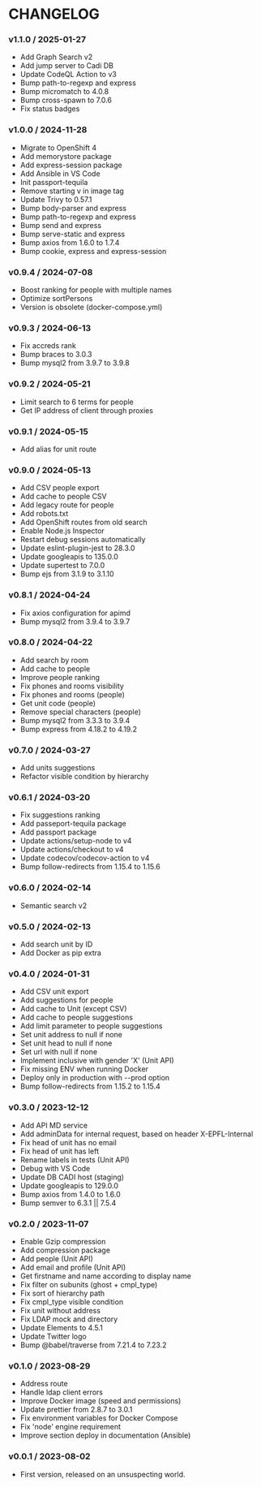 # CHANGELOG

### v1.1.0 / 2025-01-27

- Add Graph Search v2
- Add jump server to Cadi DB
- Update CodeQL Action to v3
- Bump path-to-regexp and express
- Bump micromatch to 4.0.8
- Bump cross-spawn to 7.0.6
- Fix status badges

### v1.0.0 / 2024-11-28

- Migrate to OpenShift 4
- Add memorystore package
- Add express-session package
- Add Ansible in VS Code
- Init passport-tequila
- Remove starting v in image tag
- Update Trivy to 0.57.1
- Bump body-parser and express
- Bump path-to-regexp and express
- Bump send and express
- Bump serve-static and express
- Bump axios from 1.6.0 to 1.7.4
- Bump cookie, express and express-session

### v0.9.4 / 2024-07-08

- Boost ranking for people with multiple names
- Optimize sortPersons
- Version is obsolete (docker-compose.yml)

### v0.9.3 / 2024-06-13

- Fix accreds rank
- Bump braces to 3.0.3
- Bump mysql2 from 3.9.7 to 3.9.8

### v0.9.2 / 2024-05-21

- Limit search to 6 terms for people
- Get IP address of client through proxies

### v0.9.1 / 2024-05-15

- Add alias for unit route

### v0.9.0 / 2024-05-13

- Add CSV people export
- Add cache to people CSV
- Add legacy route for people
- Add robots.txt
- Add OpenShift routes from old search
- Enable Node.js Inspector
- Restart debug sessions automatically
- Update eslint-plugin-jest to 28.3.0
- Update googleapis to 135.0.0
- Update supertest to 7.0.0
- Bump ejs from 3.1.9 to 3.1.10

### v0.8.1 / 2024-04-24

- Fix axios configuration for apimd
- Bump mysql2 from 3.9.4 to 3.9.7

### v0.8.0 / 2024-04-22

- Add search by room
- Add cache to people
- Improve people ranking
- Fix phones and rooms visibility
- Fix phones and rooms (people)
- Get unit code (people)
- Remove special characters (people)
- Bump mysql2 from 3.3.3 to 3.9.4
- Bump express from 4.18.2 to 4.19.2

### v0.7.0 / 2024-03-27

- Add units suggestions
- Refactor visible condition by hierarchy

### v0.6.1 / 2024-03-20

- Fix suggestions ranking
- Add passeport-tequila package
- Add passport package
- Update actions/setup-node to v4
- Update actions/checkout to v4
- Update codecov/codecov-action to v4
- Bump follow-redirects from 1.15.4 to 1.15.6

### v0.6.0 / 2024-02-14

- Semantic search v2

### v0.5.0 / 2024-02-13

- Add search unit by ID
- Add Docker as pip extra

### v0.4.0 / 2024-01-31

- Add CSV unit export
- Add suggestions for people
- Add cache to Unit (except CSV)
- Add cache to people suggestions
- Add limit parameter to people suggestions
- Set unit address to null if none
- Set unit head to null if none
- Set url with null if none
- Implement inclusive with gender 'X' (Unit API)
- Fix missing ENV when running Docker
- Deploy only in production with --prod option
- Bump follow-redirects from 1.15.2 to 1.15.4

### v0.3.0 / 2023-12-12

- Add API MD service
- Add adminData for internal request, based on header X-EPFL-Internal
- Fix head of unit has no email
- Fix head of unit has left
- Rename labels in tests (Unit API)
- Debug with VS Code
- Update DB CADI host (staging)
- Update googleapis to 129.0.0
- Bump axios from 1.4.0 to 1.6.0
- Bump semver to 6.3.1 || 7.5.4

### v0.2.0 / 2023-11-07

- Enable Gzip compression
- Add compression package
- Add people (Unit API)
- Add email and profile (Unit API)
- Get firstname and name according to display name
- Fix filter on subunits (ghost + cmpl_type)
- Fix sort of hierarchy path
- Fix cmpl_type visible condition
- Fix unit without address
- Fix LDAP mock and directory
- Update Elements to 4.5.1
- Update Twitter logo
- Bump @babel/traverse from 7.21.4 to 7.23.2

### v0.1.0 / 2023-08-29

- Address route
- Handle ldap client errors
- Improve Docker image (speed and permissions)
- Update prettier from 2.8.7 to 3.0.1
- Fix environment variables for Docker Compose
- Fix 'node' engine requirement
- Improve section deploy in documentation (Ansible)

### v0.0.1 / 2023-08-02

- First version, released on an unsuspecting world.
